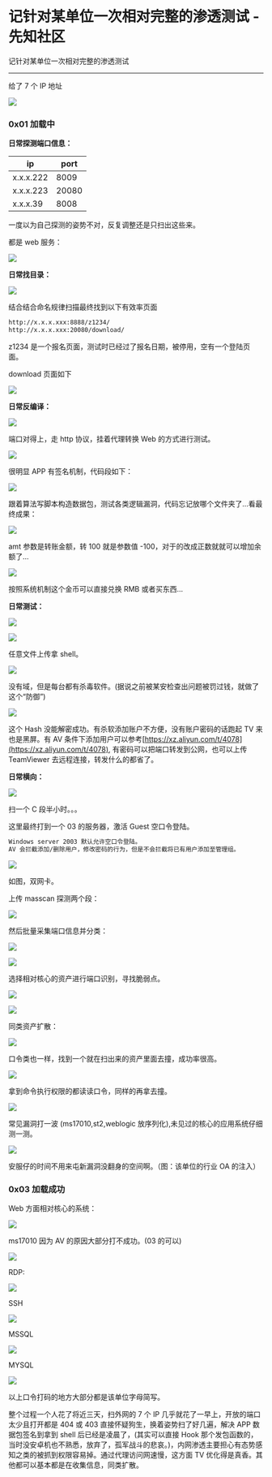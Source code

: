 

# 记针对某单位一次相对完整的渗透测试 - 先知社区

记针对某单位一次相对完整的渗透测试

- - -

给了 7 个 IP 地址

[![](assets/1698897485-563df3eaa979e3265badd94fe700a66c.png)](https://xzfile.aliyuncs.com/media/upload/picture/20191221195556-d8bd1a3e-23e8-1.png)

### 0x01 加载中

**日常探测端口信息：**

| ip  | port |
| --- | --- |
| x.x.x.222 | 8009 |
| x.x.x.223 | 20080 |
| x.x.x.39 | 8008 |

一度以为自己探测的姿势不对，反复调整还是只扫出这些来。

都是 web 服务：

[![](assets/1698897485-960ed081950d3e02f92edc5063841dcf.png)](https://xzfile.aliyuncs.com/media/upload/picture/20191221195656-fc795e74-23e8-1.png)

**日常找目录：**

[![](assets/1698897485-a63b37c1818955c4a15a5eb3ff9a2742.png)](https://xzfile.aliyuncs.com/media/upload/picture/20191221195748-1bb0d5ec-23e9-1.png)

结合结合命名规律扫描最终找到以下有效率页面

```bash
http://x.x.x.xxx:8888/z1234/
http://x.x.x.xxx:20080/download/
```

z1234 是一个报名页面，测试时已经过了报名日期，被停用，空有一个登陆页面。

download 页面如下

[![](assets/1698897485-7045a7fb8ef80f6d69caf81da2e348a2.png)](https://xzfile.aliyuncs.com/media/upload/picture/20191230230411-a2b0559e-2b15-1.png)

**日常反编译：**

[![](assets/1698897485-91a17f1ad3299304184584592b501c7c.png)](https://xzfile.aliyuncs.com/media/upload/picture/20191221195834-36cd5760-23e9-1.png)

端口对得上，走 http 协议，挂着代理转换 Web 的方式进行测试。

[![](assets/1698897485-9dd8e7d90ffdd8b8c47170a2f6029131.png)](https://xzfile.aliyuncs.com/media/upload/picture/20191221195910-4cb7f5a8-23e9-1.png)

很明显 APP 有签名机制，代码段如下：

[![](assets/1698897485-243258371d9bf0820c3e26071951fedf.png)](https://xzfile.aliyuncs.com/media/upload/picture/20191221195950-6457c4b8-23e9-1.png)

跟着算法写脚本构造数据包，测试各类逻辑漏洞，代码忘记放哪个文件夹了...看最终成果：

[![](assets/1698897485-f5046782a8ea1994eb69e94716e3a8a2.png)](https://xzfile.aliyuncs.com/media/upload/picture/20191221200008-6ef1ffa6-23e9-1.png)

amt 参数是转账金额，转 100 就是参数值 -100，对于的改成正数就就可以增加余额了...

[![](assets/1698897485-0b63e73690286e7ac0e5e91cb7ffdc9f.png)](https://xzfile.aliyuncs.com/media/upload/picture/20191221200053-899528a6-23e9-1.png)

按照系统机制这个金币可以直接兑换 RMB 或者买东西...

**日常测试：**

[![](assets/1698897485-32c964ab752a5a50e8dbf7b18f2d1691.png)](https://xzfile.aliyuncs.com/media/upload/picture/20191221200209-b76423ea-23e9-1.png)

[![](assets/1698897485-73ba87566098f2292129aa0692d2f2ca.png)](https://xzfile.aliyuncs.com/media/upload/picture/20191221200232-c4bdfad4-23e9-1.png)

任意文件上传拿 shell。

[![](assets/1698897485-4ca5492953f90ceef3192eed423faf48.png)](https://xzfile.aliyuncs.com/media/upload/picture/20191221200313-dd471040-23e9-1.png)

没有域，但是每台都有杀毒软件。(据说之前被某安检查出问题被罚过钱，就做了这个“防御”)

[![](assets/1698897485-4a6f32704471938477b14ced82dcbe07.png)](https://xzfile.aliyuncs.com/media/upload/picture/20191221200328-e61c199a-23e9-1.png)

这个 Hash 没能解密成功。有杀软添加账户不方便，没有账户密码的话跑起 TV 来也是黑屏。有 AV 条件下添加用户可以参考[https://xz.aliyun.com/t/4078](https://xz.aliyun.com/t/4078), 有密码可以把端口转发到公网，也可以上传 TeamViewer 去远程连接，转发什么的都省了。

**日常横向：**

[![](assets/1698897485-fdf1e6252b7713ac0d92dd2e9b1e6f7f.png)](https://xzfile.aliyuncs.com/media/upload/picture/20191221212631-807b7a3e-23f5-1.png)

扫一个 C 段半小时。。。

这里最终打到一个 03 的服务器，激活 Guest 空口令登陆。

```bash
Windows server 2003 默认允许空口令登陆。
AV 会拦截添加/删除用户，修改密码的行为，但是不会拦截将已有用户添加至管理组。
```

[![](assets/1698897485-8892165c0df6b16fa046df45d7ff4641.png)](https://xzfile.aliyuncs.com/media/upload/picture/20191221200452-183ff4c8-23ea-1.png)

如图，双网卡。

上传 masscan 探测两个段：

[![](assets/1698897485-b0afbf329e109fffb16482c014515833.png)](https://xzfile.aliyuncs.com/media/upload/picture/20191221200551-3b52c7ec-23ea-1.png)

然后批量采集端口信息并分类：

[![](assets/1698897485-f8b527449af27d9ba7dbcdb379b20499.png)](https://xzfile.aliyuncs.com/media/upload/picture/20191221212540-61d64aaa-23f5-1.png)

[![](assets/1698897485-07bc19694e45205c1ccc9c29d300e7d8.png)](https://xzfile.aliyuncs.com/media/upload/picture/20191221212325-11a902ca-23f5-1.png)

选择相对核心的资产进行端口识别，寻找脆弱点。

[![](assets/1698897485-5a3940bd2511d96df6a67457557d9d74.png)](https://xzfile.aliyuncs.com/media/upload/picture/20191221213047-18d18f8a-23f6-1.png)

[![](assets/1698897485-3b191b476d00fbc7114dad01644a7f82.png)](https://xzfile.aliyuncs.com/media/upload/picture/20191221200826-97c7f9d4-23ea-1.png)

同类资产扩散：

[![](assets/1698897485-c3586df3bb66b2b69b432d3431fa7439.png)](https://xzfile.aliyuncs.com/media/upload/picture/20191221200851-a69c429e-23ea-1.png)

口令类也一样，找到一个就在扫出来的资产里面去撞，成功率很高。

[![](assets/1698897485-3154f6acb41672d98571a892ed3b8246.png)](https://xzfile.aliyuncs.com/media/upload/picture/20191221200920-b7f974b2-23ea-1.png)

拿到命令执行权限的都读读口令，同样的再拿去撞。

[![](assets/1698897485-6d636ebbaa3d3ccc457e8766607eb427.png)](https://xzfile.aliyuncs.com/media/upload/picture/20191221201124-020a03c8-23eb-1.png)

常见漏洞打一波 (ms17010,st2,weblogic 放序列化),未见过的核心的应用系统仔细测一测。

[![](assets/1698897485-12bc849e68a3f7d16a05cdf3f8219c1d.png)](https://xzfile.aliyuncs.com/media/upload/picture/20191221201200-17862196-23eb-1.png)

安服仔的时间不用来屯新漏洞没翻身的空间啊。（图：该单位的行业 OA 的注入）

### 0x03 加载成功

Web 方面相对核心的系统：

[![](assets/1698897485-f428870aa8aae26585bac1f9c8fac551.png)](https://xzfile.aliyuncs.com/media/upload/picture/20191221201251-35e13612-23eb-1.png)

ms17010 因为 AV 的原因大部分打不成功。(03 的可以)

[![](assets/1698897485-b9c4c840cff38b0d7a8e37592f4b9939.png)](https://xzfile.aliyuncs.com/media/upload/picture/20191221201325-4a4ba6dc-23eb-1.png)

RDP:

[![](assets/1698897485-790cd0cf944b26a0e59411032b1a1d63.png)](https://xzfile.aliyuncs.com/media/upload/picture/20191221201354-5b37654e-23eb-1.png)

SSH

[![](assets/1698897485-7b9f530f44a42b1b5bb377d4f05190d2.png)](https://xzfile.aliyuncs.com/media/upload/picture/20191221201409-64594872-23eb-1.png)

MSSQL

[![](assets/1698897485-22d2531b93636bf008a176b982e40164.png)](https://xzfile.aliyuncs.com/media/upload/picture/20191221201431-718a2282-23eb-1.png)

MYSQL

[![](assets/1698897485-d0103095a23496e11335bebcfbe1e599.png)](https://xzfile.aliyuncs.com/media/upload/picture/20191221201449-7c08b304-23eb-1.png)

以上口令打码的地方大部分都是该单位字母简写。

整个过程一个人花了将近三天，扫外网的 7 个 IP 几乎就花了一早上，开放的端口太少且打开都是 404 或 403 直接怀疑狗生，换着姿势扫了好几遍，解决 APP 数据包签名到拿到 shell 后已经是凌晨了，(其实可以直接 Hook 那个发包函数的，当时没安卓机也不熟悉，放弃了，孤军战斗的悲哀。)，内网渗透主要担心有态势感知之类的被抓到权限容易掉。通过代理访问网速慢，这方面 TV 优化得是真香。其他都可以基本都是在收集信息，同类扩散。
